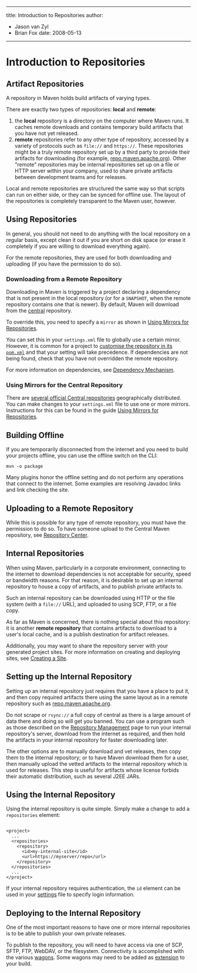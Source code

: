 ---

title: Introduction to Repositories
author: 
- Jason van Zyl
- Brian Fox
date: 2008-05-13
----------------

<!--
Licensed to the Apache Software Foundation (ASF) under one
or more contributor license agreements.  See the NOTICE file
distributed with this work for additional information
regarding copyright ownership.  The ASF licenses this file
to you under the Apache License, Version 2.0 (the
"License"); you may not use this file except in compliance
with the License.  You may obtain a copy of the License at

http://www.apache.org/licenses/LICENSE-2.0

Unless required by applicable law or agreed to in writing,
software distributed under the License is distributed on an
"AS IS" BASIS, WITHOUT WARRANTIES OR CONDITIONS OF ANY
KIND, either express or implied.  See the License for the
specific language governing permissions and limitations
under the License.
-->

# Introduction to Repositories

## Artifact Repositories

A repository in Maven holds build artifacts of varying types.

There are exactly two types of repositories: **local** and **remote**:

1. the **local** repository is a directory on the computer where Maven runs. It caches remote downloads and contains temporary build artifacts that you have not yet released.
2. **remote** repositories refer to any other type of repository, accessed by a variety of protocols such as `file://` and `https://`. These repositories might be a truly remote repository set up by a third party to provide their artifacts for downloading \(for example, [repo.maven.apache.org](https://repo.maven.apache.org/maven2/)\). Other &quot;remote&quot; repositories may be internal repositories set up on a file or HTTP server within your company, used to share private artifacts between development teams and for releases.

Local and remote repositories are structured the same way so that scripts can run on either side, or they can be synced for offline use. The layout of the repositories is completely transparent to the Maven user, however.

## Using Repositories

In general, you should not need to do anything with the local repository on a regular basis, except clean it out if you are short on disk space \(or erase it completely if you are willing to download everything again\).

For the remote repositories, they are used for both downloading and uploading \(if you have the permission to do so\).

### Downloading from a Remote Repository

Downloading in Maven is triggered by a project declaring a dependency that is not present in the local repository \(or for a `SNAPSHOT`, when the remote repository contains one that is newer\). By default, Maven will download from the [central](https://repo.maven.apache.org/maven2/) repository.

To override this, you need to specify a `mirror` as shown in [Using Mirrors for Repositories](../mini/guide-mirror-settings.html).

You can set this in your `settings.xml` file to globally use a certain mirror. However, it is common for a project to [customise the repository in its `pom.xml`](../mini/guide-multiple-repositories.html) and that your setting will take precedence. If dependencies are not being found, check that you have not overridden the remote repository.

For more information on dependencies, see [Dependency Mechanism](./introduction-to-dependency-mechanism.html).

### Using Mirrors for the Central Repository

There are [several official Central repositories](/repository/) geographically distributed. You can make changes to your `settings.xml` file to use one or more mirrors. Instructions for this can be found in the guide [Using Mirrors for Repositories](../mini/guide-mirror-settings.html).

## Building Offline

If you are temporarily disconnected from the internet and you need to build your projects offline, you can use the offline switch on the CLI:

```
mvn -o package
```

Many plugins honor the offline setting and do not perform any operations that connect to the internet. Some examples are resolving Javadoc links and link checking the site.

## Uploading to a Remote Repository

While this is possible for any type of remote repository, you must have the permission to do so. To have someone upload to the Central Maven repository, see [Repository Center](../../repository/index.html).

## Internal Repositories

When using Maven, particularly in a corporate environment, connecting to the internet to download dependencies is not acceptable for security, speed or bandwidth reasons. For that reason, it is desirable to set up an internal repository to house a copy of artifacts, and to publish private artifacts to.

Such an internal repository can be downloaded using HTTP or the file system \(with a `file://` URL\), and uploaded to using SCP, FTP, or a file copy.

As far as Maven is concerned, there is nothing special about this repository: it is another **remote repository** that contains artifacts to download to a user&apos;s local cache, and is a publish destination for artifact releases.

Additionally, you may want to share the repository server with your generated project sites. For more information on creating and deploying sites, see [Creating a Site](../mini/guide-site.html).

## Setting up the Internal Repository

Setting up an internal repository just requires that you have a place to put it, and then copy required artifacts there using the same layout as in a remote repository such as [repo.maven.apache.org](https://repo.maven.apache.org/maven2/).

Do _not_ scrape or `rsync://` a full copy of central as there is a large amount of data there and doing so will get you banned. You can use a program such as those described on the [Repository Management](../../repository-management.html) page to run your internal repository&apos;s server, download from the internet as required, and then hold the artifacts in your internal repository for faster downloading later.

The other options are to manually download and vet releases, then copy them to the internal repository; or to have Maven download them for a user, then manually upload the vetted artifacts to the internal repository which is used for releases. This step is useful for artifacts whose license forbids their automatic distribution, such as several J2EE JARs.

## Using the Internal Repository

Using the internal repository is quite simple. Simply make a change to add a `repositories` element:

```unknown

<project>
  ...
  <repositories>
    <repository>
      <id>my-internal-site</id>
      <url>https://myserver/repo</url>
    </repository>
  </repositories>
  ...
</project>
```

If your internal repository requires authentication, the `id` element can be used in your [settings](../../settings.html#Servers) file to specify login information.

## Deploying to the Internal Repository

One of the most important reasons to have one or more internal repositories is to be able to publish your own private releases.

To publish to the repository, you will need to have access via one of SCP, SFTP, FTP, WebDAV, or the filesystem. Connectivity is accomplished with the various [wagons](/wagon/wagon-providers/index.html). Some wagons may need to be added as [extension](/ref/current/maven-model/maven.html#class_extension) to your build.

<!-- For example, to set up an SCP transfer.-->
<!-- show the scp example.-->
